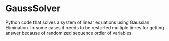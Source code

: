 # GaussSolver
Python code that solves a system of linear equations using Gaussian Elimination.
In some cases it needs to be restarted multiple times for getting answer because of randomized sequence order of variables.
